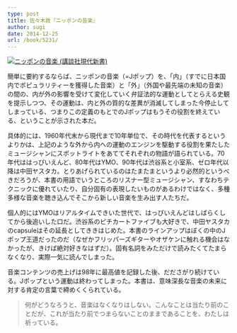 ```yaml
---
type: post
title: 佐々木敦『ニッポンの音楽』
author: sugi
date: 2014-12-25
url: /book/5231/
---
```

<a href="http://www.amazon.co.jp/exec/obidos/ASIN/4062882965/chezsugi-22/ref=nosim/" onclick="_gaq.push(['_trackEvent', 'outbound-article', 'http://www.amazon.co.jp/exec/obidos/ASIN/4062882965/chezsugi-22/ref=nosim/', '']);" name="amazletlink" target="_blank"><img src="http://i2.wp.com/ecx.images-amazon.com/images/I/31iyZ2kaLvL.jpg?w=660" alt="ニッポンの音楽 (講談社現代新書)" class="alignleft"  data-recalc-dims="1" /></a>

簡単に要約するならば、ニッポンの音楽（=Jポップ）を、「内」（すでに日本国内でポピュラリティーを獲得した音楽）と「外」（外国や最先端の未知の音楽）の間の、内が外の影響を受けて変化していく弁証法的な運動としてとらえる史観を提示しつつ、その運動は、内と外の質的な差異が消滅してしまった今停止してしまっている、つまりこの定義のもとでのJポップはもうその役割を終えている、ということが示された本だ。

具体的には、1960年代末から現代まで10年単位で、その時代を代表するというよりかは、上記のような外から内への運動のエンジンを駆動する役割を果たしたミュージシャンにスポットライトをあててそれぞれの物語が語られている。70年代ははっぴいえんど、80年代はYMO、90年代は渋谷系と小室系、ゼロ年代以降は中田ヤスタカ。とりあげられているのはたまたまというより必然的というべきだろうが、本書の用語でいうところのリスナー型ミュージシャン、すなわちテクニックに優れていたり、自分固有の表現したいものがあるわけではなく、多種多様な音楽を聴き込んでそこから新しい音楽を生み出す人たちだ。

個人的にはYMOはリアルタイムできいた世代で、はっぴいえんどはしばらくしてから後追いした口だ。渋谷系のピチカートファイブも大好きで、中田ヤスタカのcapsuleはその延長としてききはじめた。本書のラインアップはぼくの中のJポップ王道だったのだ（なぜかフリッパーズギターやオザケンに触れる機会はなかったが、きけば絶対好きなはずだ）。固有名詞をみただけで読みたくてたまらなくなり、実際一気に読んでしまった。

音楽コンテンツの売上げは98年に最高値を記録した後、だださがり続けている。Jポップという運動は終わってしまった。本書は、意味深長な音楽の未来に対する肯定の言葉で締めくくられている。

> 何がどうなろうと、音楽はなくなりはしない。こんなことは当たり前のことだが、これが当たり前でつまらないことのままであることを、わたしは祈っている。
